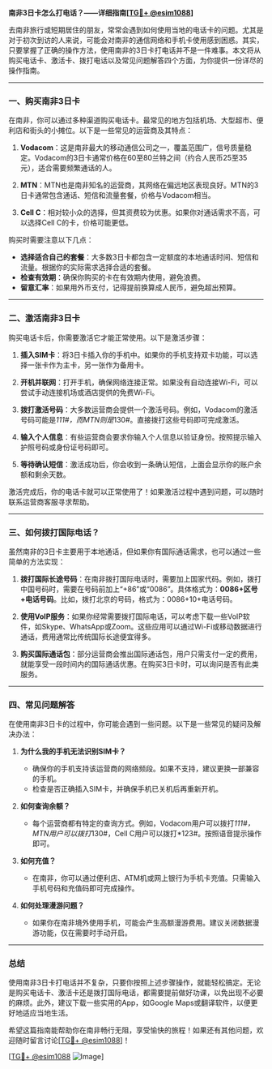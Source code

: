 **南非3日卡怎么打电话？——详细指南[[TG💪+ @esim1088](https://t.me/s/esim1088)]**

去南非旅行或短期居住的朋友，常常会遇到如何使用当地的电话卡的问题。尤其是对于初次到访的人来说，可能会对南非的通信网络和手机卡使用感到困惑。其实，只要掌握了正确的操作方法，使用南非的3日卡打电话并不是一件难事。本文将从购买电话卡、激活卡、拨打电话以及常见问题解答四个方面，为你提供一份详尽的操作指南。

---

### 一、购买南非3日卡

在南非，你可以通过多种渠道购买电话卡。最常见的地方包括机场、大型超市、便利店和街头的小摊位。以下是一些常见的运营商及其特点：

1. **Vodacom**：这是南非最大的移动通信公司之一，覆盖范围广，信号质量稳定。Vodacom的3日卡通常价格在60至80兰特之间（约合人民币25至35元），适合需要频繁通话的人。
   
2. **MTN**：MTN也是南非知名的运营商，其网络在偏远地区表现良好。MTN的3日卡通常包含通话、短信和流量套餐，价格与Vodacom相当。

3. **Cell C**：相对较小众的选择，但其资费较为优惠。如果你对通话需求不高，可以选择Cell C的卡，价格可能更低。

购买时需要注意以下几点：
- **选择适合自己的套餐**：大多数3日卡都包含一定额度的本地通话时间、短信和流量。根据你的实际需求选择合适的套餐。
- **检查有效期**：确保你购买的卡在有效期内使用，避免浪费。
- **留意汇率**：如果用外币支付，记得提前换算成人民币，避免超出预算。

---

### 二、激活南非3日卡

购买电话卡后，你需要激活它才能正常使用。以下是激活步骤：

1. **插入SIM卡**：将3日卡插入你的手机中。如果你的手机支持双卡功能，可以选择一张卡作为主卡，另一张作为备用卡。

2. **开机并联网**：打开手机，确保网络连接正常。如果没有自动连接Wi-Fi，可以尝试手动连接机场或酒店提供的免费Wi-Fi。

3. **拨打激活号码**：大多数运营商会提供一个激活号码。例如，Vodacom的激活号码可能是*111#，而MTN则是*130#。直接拨打这些号码即可完成激活。

4. **输入个人信息**：有些运营商会要求你输入个人信息以验证身份。按照提示输入护照号码或身份证号码即可。

5. **等待确认短信**：激活成功后，你会收到一条确认短信，上面会显示你的账户余额和剩余天数。

激活完成后，你的电话卡就可以正常使用了！如果激活过程中遇到问题，可以随时联系运营商客服寻求帮助。

---

### 三、如何拨打国际电话？

虽然南非的3日卡主要用于本地通话，但如果你有国际通话需求，也可以通过一些简单的方法实现：

1. **拨打国际长途号码**：在南非拨打国际电话时，需要加上国家代码。例如，拨打中国号码时，需要在号码前加上“+86”或“0086”。具体格式为：**0086+区号+电话号码**。比如，拨打北京的号码，格式为：0086+10+电话号码。

2. **使用VoIP服务**：如果你经常需要拨打国际电话，可以考虑下载一些VoIP软件，如Skype、WhatsApp或Zoom。这些应用可以通过Wi-Fi或移动数据进行通话，费用通常比传统国际长途便宜得多。

3. **购买国际通话包**：部分运营商会推出国际通话包，用户只需支付一定的费用，就能享受一段时间内的国际通话优惠。在购买3日卡时，可以询问是否有此类服务。

---

### 四、常见问题解答

在使用南非3日卡的过程中，你可能会遇到一些问题。以下是一些常见的疑问及解决办法：

1. **为什么我的手机无法识别SIM卡？**
   - 确保你的手机支持该运营商的网络频段。如果不支持，建议更换一部兼容的手机。
   - 检查是否正确插入SIM卡，并确保手机已关机后再重新开机。

2. **如何查询余额？**
   - 每个运营商都有特定的查询方式。例如，Vodacom用户可以拨打*111#，MTN用户可以拨打*130#，Cell C用户可以拨打*123#。按照语音提示操作即可。

3. **如何充值？**
   - 在南非，你可以通过便利店、ATM机或网上银行为手机卡充值。只需输入手机号码和充值码即可完成操作。

4. **如何处理漫游问题？**
   - 如果你在南非境外使用手机，可能会产生高额漫游费用。建议关闭数据漫游功能，仅在需要时手动开启。

---

### 总结

使用南非3日卡打电话并不复杂，只要你按照上述步骤操作，就能轻松搞定。无论是购买电话卡、激活卡还是拨打国际电话，都需要提前做好功课，以免出现不必要的麻烦。此外，建议下载一些实用的App，如Google Maps或翻译软件，以便更好地适应当地生活。

希望这篇指南能帮助你在南非畅行无阻，享受愉快的旅程！如果还有其他问题，欢迎随时留言讨论[[TG💪+ @esim1088](https://t.me/s/esim1088)]！

[[TG💪+ @esim1088](https://t.me/s/esim1088) ![Image](https://i.postimg.cc/4NQfJmqS/Snipaste-2025-05-13-00-14-12.png)]